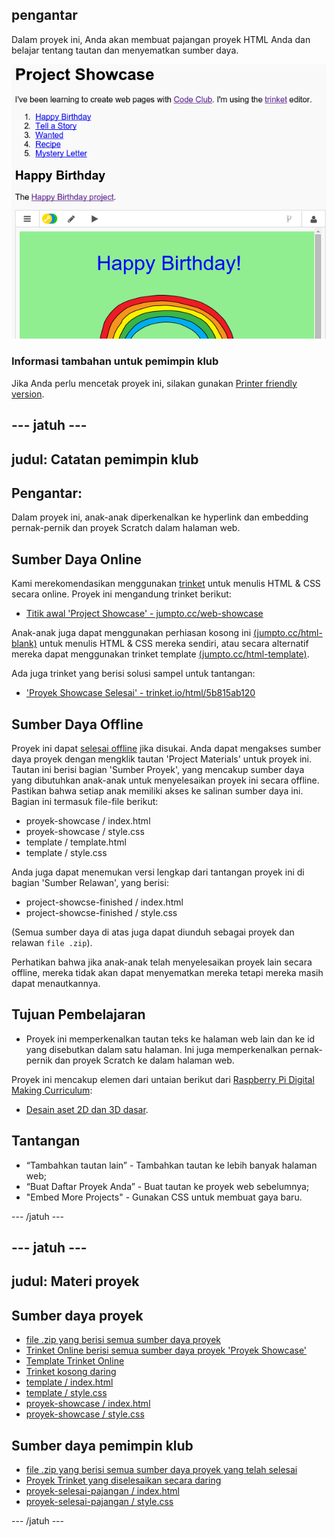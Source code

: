 ## pengantar

Dalam proyek ini, Anda akan membuat pajangan proyek HTML Anda dan belajar tentang tautan dan menyematkan sumber daya.

![tangkapan layar](images/showcase-intro.png)

### Informasi tambahan untuk pemimpin klub

Jika Anda perlu mencetak proyek ini, silakan gunakan [Printer friendly version](https://projects.raspberrypi.org/en/projects/project-showcase/print).

## \--- jatuh \---

## judul: Catatan pemimpin klub

## Pengantar:

Dalam proyek ini, anak-anak diperkenalkan ke hyperlink dan embedding pernak-pernik dan proyek Scratch dalam halaman web.

## Sumber Daya Online

Kami merekomendasikan menggunakan [trinket](https://trinket.io/) untuk menulis HTML & CSS secara online. Proyek ini mengandung trinket berikut:

* [Titik awal 'Project Showcase' - jumpto.cc/web-showcase](http://jumpto.cc/web-showcase)

Anak-anak juga dapat menggunakan perhiasan kosong ini [(jumpto.cc/html-blank)](http://jumpto.cc/html-blank) untuk menulis HTML & CSS mereka sendiri, atau secara alternatif mereka dapat menggunakan trinket template [(jumpto.cc/html-template)](http://jumpto.cc/html-template).

Ada juga trinket yang berisi solusi sampel untuk tantangan:

* ['Proyek Showcase Selesai' - trinket.io/html/5b815ab120](https://trinket.io/html/5b815ab120)

## Sumber Daya Offline

Proyek ini dapat [selesai offline](https://www.codeclubprojects.org/en-GB/resources/webdev-working-offline/) jika disukai. Anda dapat mengakses sumber daya proyek dengan mengklik tautan 'Project Materials' untuk proyek ini. Tautan ini berisi bagian 'Sumber Proyek', yang mencakup sumber daya yang dibutuhkan anak-anak untuk menyelesaikan proyek ini secara offline. Pastikan bahwa setiap anak memiliki akses ke salinan sumber daya ini. Bagian ini termasuk file-file berikut:

* proyek-showcase / index.html
* proyek-showcase / style.css
* template / template.html
* template / style.css

Anda juga dapat menemukan versi lengkap dari tantangan proyek ini di bagian 'Sumber Relawan', yang berisi:

* project-showcse-finished / index.html
* project-showcse-finished / style.css

(Semua sumber daya di atas juga dapat diunduh sebagai proyek dan relawan `file .zip`).

Perhatikan bahwa jika anak-anak telah menyelesaikan proyek lain secara offline, mereka tidak akan dapat menyematkan mereka tetapi mereka masih dapat menautkannya.

## Tujuan Pembelajaran

* Proyek ini memperkenalkan tautan teks ke halaman web lain dan ke id yang disebutkan dalam satu halaman. Ini juga memperkenalkan pernak-pernik dan proyek Scratch ke dalam halaman web. 

Proyek ini mencakup elemen dari untaian berikut dari [Raspberry Pi Digital Making Curriculum](http://rpf.io/curriculum):

* [Desain aset 2D dan 3D dasar](https://www.raspberrypi.org/curriculum/design/creator).

## Tantangan

* “Tambahkan tautan lain” - Tambahkan tautan ke lebih banyak halaman web;
* “Buat Daftar Proyek Anda” - Buat tautan ke proyek web sebelumnya;
* "Embed More Projects" - Gunakan CSS untuk membuat gaya baru.

\--- /jatuh \---

## \--- jatuh \---

## judul: Materi proyek

## Sumber daya proyek

* [file .zip yang berisi semua sumber daya proyek](resources/showcase-project-resources.zip)
* [Trinket Online berisi semua sumber daya proyek 'Proyek Showcase'](http://jumpto.cc/web-showcase)
* [Template Trinket Online](http://jumpto.cc/trinket-template)
* [Trinket kosong daring](http://jumpto.cc/trinket-blank)
* [template / index.html](resources/template-index.html)
* [template / style.css](resources/template-style.css)
* [proyek-showcase / index.html](resources/project-showcase-index.html)
* [proyek-showcase / style.css](resources/project-showcase-style.css)

## Sumber daya pemimpin klub

* [file .zip yang berisi semua sumber daya proyek yang telah selesai](resources/showcase-volunteer-resources.zip)
* [Proyek Trinket yang diselesaikan secara daring](https://trinket.io/html/1d4d4c5ce1)
* [proyek-selesai-pajangan / index.html](resources/project-showcase-finished-index.html)
* [proyek-selesai-pajangan / style.css](resources/project-showcase-finished-style.css)

\--- /jatuh \---
